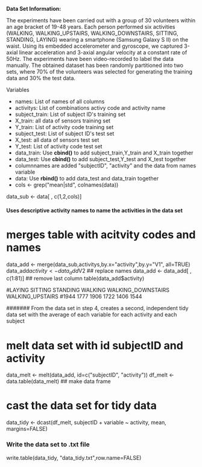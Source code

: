 **Data Set Information:**

The experiments have been carried out with a group of 30 volunteers within an age bracket of 19-48 years. Each person performed six activities (WALKING, WALKING_UPSTAIRS, WALKING_DOWNSTAIRS, SITTING, STANDING, LAYING) wearing a smartphone (Samsung Galaxy S II) on the waist. Using its embedded accelerometer and gyroscope, we captured 3-axial linear acceleration and 3-axial angular velocity at a constant rate of 50Hz. The experiments have been video-recorded to label the data manually. The obtained dataset has been randomly partitioned into two sets, where 70% of the volunteers was selected for generating the training data and 30% the test data. 


Variables
- names: List of names of all columns
- activitys: List of combinations activy code and activity name
- subject_train: List of subject ID's training set
- X_train: all data of sensors training set
- Y_train: List of activity code training set
- subject_test: List of subject ID's test set
- X_test: all data of sensors test set
- Y_test: List of activity code test set
- data_train: Use **cbind()** to add subject_train,Y_train and X_train together
- data_test: Use **cbind()** to add subject_test,Y_test and X_test together
- columnnames are added "subjectID", "activity" and the data from names variable
- data: Use **rbind()** to add data_test and data_train together
- cols <- grep("mean|std", colnames(data))

data_sub <- data[ , c(1,2,cols)]

#### Uses descriptive activity names to name the activities in the data set
# merges table with acitvity codes and names
data_add <- merge(data_sub,activitys,by.x="activity",by.y="V1", all=TRUE)
data_add$activity <- data_add$V2 ## replace names
data_add <- data_add[ , c(1:81)] ## remove last column
table(data_add$activity)

#LAYING            SITTING           STANDING            WALKING WALKING_DOWNSTAIRS   WALKING_UPSTAIRS 
#1944               1777               1906               1722               1406               1544 

####### From the data set in step 4, creates a second, independent tidy data set with the average of each variable for each activity and each subject
# melt data set with id subjectID and activity

data_melt <- melt(data_add, id=c("subjectID", "activity"))
df_melt <- data.table(data_melt) ## make data frame

# cast the data set for tidy data

data_tidy <- dcast(df_melt, subjectID + variable ~ activity, mean, margins=FALSE)

### Write the data set to .txt file

write.table(data_tidy, "data_tidy.txt",row.name=FALSE)
